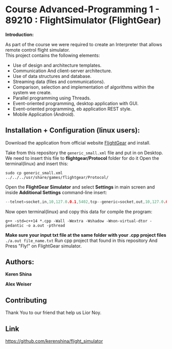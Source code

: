 # Course Advanced-Programming 1 - 89210 : FlightSimulator (FlightGear)
**Introduction:**

As part of the course we were required to create an Interpreter that allows remote control flight simulator.  
This project contains the following elements:
- Use of design and architecture templates.
- Communication
And client-server architecture.
- Use of data structures and database.
- Streaming data (files and communications).
- Comparison, selection and implementation of algorithms within the system we create.
- Parallel programming using Threads.
- Event-oriented programming, desktop application with GUI.
- Event-oriented programming, eb application REST style.
- Mobile Application (Android).

## Installation + Configuration (linux users):

Download the application from official website [FlightGear](https://www.flightgear.org/download/) and install.

Take from this repository the ```generic_small.xml``` file and put in on Desktop.
We need to insert this file to **flightgear/Protocol** folder for do it
Open the terminal(linux) and insert this:
```linux-terminal
sudo cp generic_small.xml ../../../usr/share/games/flightgear/Protocol/
```
Open the  **FlightGear Simulator** and select **Settings** in main screen
and inside **Additional Settings** command-line insert:
```c++
--telnet=socket,in,10,127.0.0.1,5402,tcp--generic=socket,out,10,127.0.0.1,5400,tcp,generic_small
```
Now open terminal(linux) and copy this data for compile the program:
```
g++ -std=c++14 *.cpp -Wall -Wextra -Wshadow -Wnon-virtual-dtor -pedantic -o a.out -pthread
```
**Make sure your input txt file at the same folder with your .cpp project files**
```./a.out file_name.txt```
Run cpp project that found in this repository
And Press "Fly!" on FlightGear simulator.
## Authors:
**Keren Shina**

**Alex Weiser**

## Contributing
Thank You to our friend that help us Lior Noy.

## Link
https://github.com/kerenshina/flight_simulator
